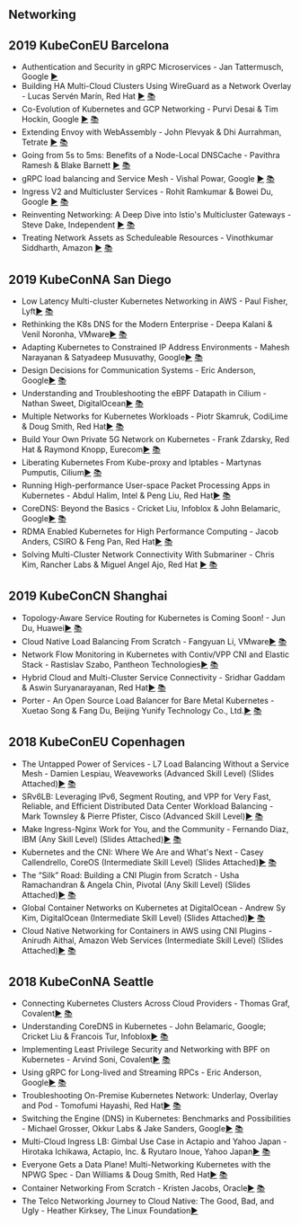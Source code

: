 Networking
---
## 2019 KubeConEU Barcelona

* Authentication and Security in gRPC Microservices - Jan Tattermusch, Google [▶️](https://www.youtube.com/watch?v=_y-lzjdVEf0)  
* Building HA Multi-Cloud Clusters Using WireGuard as a Network Overlay - Lucas Servén Marín, Red Hat [▶️](https://www.youtube.com/watch?v=iPz_DAOOCKA) [ 📚](https://static.sched.com/hosted_files/kccnceu19/b3/KubeCon-Europe-2019.pdf)
* Co-Evolution of Kubernetes and GCP Networking - Purvi Desai &amp; Tim Hockin, Google [▶️](https://www.youtube.com/watch?v=eBKouNho5t4) [ 📚](https://static.sched.com/hosted_files/kccnceu19/94/KubeCon-Europe-2019%20-%20Co-Evolution%20of%20Kubernetes%20and%20GCP%20Networking.pdf)
* Extending Envoy with WebAssembly - John Plevyak &amp; Dhi Aurrahman, Tetrate [▶️](https://www.youtube.com/watch?v=XdWmm_mtVXI) [ 📚](https://static.sched.com/hosted_files/kccnceu19/80/Extending%20Envoy%20with%20WebAssembly.pdf)
* Going from 5s to 5ms: Benefits of a Node-Local DNSCache - Pavithra Ramesh &amp; Blake Barnett [▶️](https://www.youtube.com/watch?v=XbkViBUuScE) [ 📚](https://static.sched.com/hosted_files/kccnceu19/4b/KubeCon-Europe-2019-nodelocaldns.pdf)
* gRPC load balancing and Service Mesh - Vishal Powar, Google [▶️](https://www.youtube.com/watch?v=FuXnfGHUZcU) [ 📚](https://static.sched.com/hosted_files/kccnceu19/de/gRPC%20Load%20balancing%20ServiceMesh%20%28kubecon-19%29.pdf)
* Ingress V2 and Multicluster Services - Rohit Ramkumar &amp; Bowei Du, Google [▶️](https://www.youtube.com/watch?v=Ne9UJL6irXY) [ 📚](https://static.sched.com/hosted_files/kccnceu19/97/%5Bwith%20speaker%20notes%5D%20Kubecon%20EU%202019_%20Ingress%20V2%20%26%20Multi-Cluster%20Services.pdf)
* Reinventing Networking: A Deep Dive into Istio&#39;s Multicluster Gateways - Steve Dake, Independent [▶️](https://www.youtube.com/watch?v=-t2BfT59zJA) [ 📚](https://static.sched.com/hosted_files/kccnceu19/95/Kubecon-Europe-Final.pdf)
* Treating Network Assets as Scheduleable Resources - Vinothkumar Siddharth, Amazon [▶️](https://www.youtube.com/watch?v=8sshP-KA5zc) [ 📚](https://static.sched.com/hosted_files/kccnceu19/99/Kubecon-EU-2019-Template-Deck.pdf)



## 2019 KubeConNA San Diego

* Low Latency Multi-cluster Kubernetes Networking in AWS - Paul Fisher, Lyft[▶️](https://www.youtube.com/watch?v=Mj5zgbC6YDI) [ 📚](https://static.sched.com/hosted_files/kccncna19/e0/Kubecon%20Lyft%20CNI%202019.pdf)
* Rethinking the K8s DNS for the Modern Enterprise - Deepa Kalani & Venil Noronha, VMware[▶️](https://www.youtube.com/watch?v=fLx78pSYFvw) [ 📚](https://static.sched.com/hosted_files/kccncna19/27/Rethinking%20the%20K8s%20DNS%20for%20the%20Modern%20Enterprise.pdf)
* Adapting Kubernetes to Constrained IP Address Environments - Mahesh Narayanan & Satyadeep Musuvathy, Google[▶️](https://www.youtube.com/watch?v=TNLwDEfMfMY) [ 📚](https://static.sched.com/hosted_files/kccncna19/b7/Adapting%20Kubernetes%20to%20Constrained%20IP%20Address%20Environments.pdf)
* Design Decisions for Communication Systems - Eric Anderson, Google[▶️](https://www.youtube.com/watch?v=Sb2K_b0s5W0) [ 📚](https://static.sched.com/hosted_files/kccncna19/ce/CNCon%20NA%202019%20Design%20Decisions%20for%20Communication%20Systems.pdf)
* Understanding and Troubleshooting the eBPF Datapath in Cilium - Nathan Sweet, DigitalOcean[▶️](https://www.youtube.com/watch?v=Kmm8Hl57WDU) [ 📚](https://static.sched.com/hosted_files/kccncna19/20/eBPF%20and%20the%20Cilium%20Datapath.pdf)
* Multiple Networks for Kubernetes Workloads - Piotr Skamruk, CodiLime & Doug Smith, Red Hat[▶️](https://www.youtube.com/watch?v=FwhVJ_e8cW0) [ 📚](https://static.sched.com/hosted_files/kccncna19/e6/Multiple%20Networks%20for%20Kubernetes%20Workloads.pdf)
* Build Your Own Private 5G Network on Kubernetes - Frank Zdarsky, Red Hat & Raymond Knopp, Eurecom[▶️](https://www.youtube.com/watch?v=R_JOhWlwsXo) [ 📚](https://static.sched.com/hosted_files/kccncna19/02/KubeCon%202019%20-%20BYO%205G%20Network.pdf)
* Liberating Kubernetes From Kube-proxy and Iptables - Martynas Pumputis, Cilium[▶️](https://www.youtube.com/watch?v=bIRwSIwNHC0) [ 📚](https://static.sched.com/hosted_files/kccncna19/1a/Liberating%20k8s%20from%20kube-proxy%20and%20iptables.pdf)
* Running High-performance User-space Packet Processing Apps in Kubernetes - Abdul Halim, Intel & Peng Liu, Red Hat[▶️](https://www.youtube.com/watch?v=GnfXMNZ0pRk) [ 📚](https://static.sched.com/hosted_files/kccncna19/b9/Running%20High%20Performance%20User-space%20Packet%20Processing%20Apps%20in%20K8s%20-%20Kubecon%20NA%202019.pdf)
* CoreDNS: Beyond the Basics - Cricket Liu, Infoblox & John Belamaric, Google[▶️](https://www.youtube.com/watch?v=ym1uWYzxpEE) [ 📚](https://static.sched.com/hosted_files/kccncna19/45/CoreDNS%20Beyond%20the%20Basics%20KubeCon%20NA%202019.pdf)
* RDMA Enabled Kubernetes for High Performance Computing - Jacob Anders, CSIRO & Feng Pan, Red Hat[▶️](https://www.youtube.com/watch?v=sPfZGHWnKNM) [ 📚](https://static.sched.com/hosted_files/kccncna19/df/RDMA-HPC-KubeCon-NA-2019-FINAL.pdf)
* Solving Multi-Cluster Network Connectivity With Submariner - Chris Kim, Rancher Labs & Miguel Angel Ajo, Red Hat [▶️](https://www.youtube.com/watch?v=jMvuchSMCKU) [ 📚](https://static.sched.com/hosted_files/kccncna19/7d/Submariner%20Kubecon%20NA%202019%20%281%29.pdf)



## 2019 KubeConCN Shanghai

* Topology-Aware Service Routing for Kubernetes is Coming Soon! - Jun Du, Huawei[▶️](https://youtu.be/rn-nUUeNSfo) [ 📚](https://static.sched.com/hosted_files/kccncosschn19eng/4b/KubeCon_China_2019_kccnc-topology_aware_routing_of_services.pdf)
* Cloud Native Load Balancing From Scratch - Fangyuan Li, VMware[▶️](https://youtu.be/48gg58FyxDg) [ 📚](https://static.sched.com/hosted_files/kccncosschn19eng/c0/Cloud_Native_LB_From_Scratch.pptx)
* Network Flow Monitoring in Kubernetes with Contiv/VPP CNI and Elastic Stack - Rastislav Szabo, Pantheon Technologies[▶️](https://youtu.be/GYee7igCmDs) [ 📚](https://static.sched.com/hosted_files/kccncosschn19eng/db/k8s_network_monitoring.pdf)
* Hybrid Cloud and Multi-Cluster Service Connectivity - Sridhar Gaddam & Aswin Suryanarayanan, Red Hat[▶️](https://youtu.be/uU4PSBLrpi8) [ 📚](https://static.sched.com/hosted_files/kccncosschn19eng/6b/Hybrid%20Cloud%20and%20Multi-Cluster%20Service%20Connectivity.pdf)
* Porter - An Open Source Load Balancer for Bare Metal Kubernetes - Xuetao Song & Fang Du, Beijing Yunify Technology Co., Ltd.[▶️](https://youtu.be/EjU1yAVxXYQ) [ 📚](https://static.sched.com/hosted_files/kccncosschn19eng/ca/kubecon_porter.pdf)

   

## 2018 KubeConEU  Copenhagen

* The Untapped Power of Services - L7 Load Balancing Without a Service Mesh - Damien Lespiau, Weaveworks (Advanced Skill Level) (Slides Attached)[▶️](https://youtu.be/PQnTBUr174M) [ 📚](https://static.sched.com/hosted_files/kccnceu18/b7/L7%20Load%20Balancing%20without%20a%20Service%20Mesh.pdf)
* SRv6LB: Leveraging IPv6, Segment Routing, and VPP for Very Fast, Reliable, and Efficient Distributed Data Center Workload Balancing - Mark Townsley & Pierre Pfister, Cisco (Advanced Skill Level)[▶️](https://youtu.be/RRKUeyFaqEA) [ 📚](https://static.sched.com/hosted_files/kccnceu18/09/SRv6LB-Kubecon-May-2018-townsley-pfister.pdf)
* Make Ingress-Nginx Work for You, and the Community - Fernando Diaz, IBM (Any Skill Level) (Slides Attached)[▶️](https://youtu.be/GDm-7BlmPPg) [ 📚](https://static.sched.com/hosted_files/kccnceu18/97/Make%20Ingress-Nginx%20Work%20for%20you%2C%20and%20the%20Community.pdf)
* Kubernetes and the CNI: Where We Are and What's Next - Casey Callendrello, CoreOS (Intermediate Skill Level) (Slides Attached)[▶️](https://youtu.be/Vn6KYkNevBQ) [ 📚](https://static.sched.com/hosted_files/kccnceu18/64/Kubernetes-and-the-CNI-Kubecon-218.pdf)
* The “Silk” Road: Building a CNI Plugin from Scratch - Usha Ramachandran & Angela Chin, Pivotal (Any Skill Level) (Slides Attached)[▶️](https://youtu.be/RdpDvpA--nw) [ 📚](https://static.sched.com/hosted_files/kccnceu18/c7/Silk%20CNI%20KubeCon.pdf)
* Global Container Networks on Kubernetes at DigitalOcean - Andrew Sy Kim, DigitalOcean (Intermediate Skill Level) (Slides Attached)[▶️](https://youtu.be/tHAkey-sZ9g) [ 📚](https://static.sched.com/hosted_files/kccnceu18/15/Global%20Container%20Networks%20-%20KubeCON%20EU%202018.pdf)
* Cloud Native Networking for Containers in AWS using CNI Plugins - Anirudh Aithal, Amazon Web Services (Intermediate Skill Level) (Slides Attached)[▶️](https://youtu.be/tsc17ZuV5iU) [ 📚](https://static.sched.com/hosted_files/kccnceu18/6f/KC_CNC_EU_2018_CNI_AWS.pdf)

   

## 2018 KubeConNA  Seattle

* Connecting Kubernetes Clusters Across Cloud Providers - Thomas Graf, Covalent[▶️](https://youtu.be/U34lQ8KbQow) [ 📚](https://static.sched.com/hosted_files/kccna18/68/Connecting%20Multiple%20Kubernetes%20Clusters%20Across%20Cloud%20Providers.pdf)
* Understanding CoreDNS in Kubernetes - John Belamaric, Google; Cricket Liu & Francois Tur, Infoblox[▶️](https://youtu.be/qRiLmLACYSY) [ 📚](https://static.sched.com/hosted_files/kccna18/b9/KubeCon-Seattle-2018%20-%20Understanding%20%20CoreDNS%20in%20Kubernetes.pdf)
* Implementing Least Privilege Security and Networking with BPF on Kubernetes - Arvind Soni, Covalent[▶️](https://youtu.be/3F_XNbhjgxY) [ 📚](https://static.sched.com/hosted_files/kccna18/fd/KubeconNA_2018.pdf)
* Using gRPC for Long-lived and Streaming RPCs - Eric Anderson, Google[▶️](https://youtu.be/Naonb2XD_2Q) [ 📚](https://static.sched.com/hosted_files/kccna18/d5/2018%20CloudNativeCon%20GRPC%20Long%20And%20Streaming%20RPCs.pdf)
* Troubleshooting On-Premise Kubernetes Network: Underlay, Overlay and Pod - Tomofumi Hayashi, Red Hat[▶️](https://youtu.be/pCJZ39RqY1s) [ 📚](https://static.sched.com/hosted_files/kccna18/a6/Troubleshooting%20On-Premise%20Kubernetes%20Network_%20Underlay%2C%20Overlay%20and%20Pod%20V4.pdf)
* Switching the Engine (DNS) in Kubernetes: Benchmarks and Possibilities - Michael Grosser, Okkur Labs & Jake Sanders, Google[▶️](https://youtu.be/Il-yzqBrUdo) [ 📚](https://static.sched.com/hosted_files/kccna18/95/Switching%20the%20Engine.pdf)
* Multi-Cloud Ingress LB: Gimbal Use Case in Actapio and Yahoo Japan - Hirotaka Ichikawa, Actapio, Inc. & Ryutaro Inoue, Yahoo Japan[▶️](https://youtu.be/It4RdxpAnEU) [ 📚](https://static.sched.com/hosted_files/kccna18/34/KubeCon2018NA_%20Gimbal%20%282%29.pdf)
* Everyone Gets a Data Plane! Multi-Networking Kubernetes with the NPWG Spec - Dan Williams & Doug Smith, Red Hat[▶️](https://youtu.be/Hh4Sxv_iASQ) [ 📚](https://static.sched.com/hosted_files/kccna18/9b/Kubecon_%20Everyone%20Gets%20a%20Data%20Plane%21%20Multi-Networking%20Kubernetes%20with%20the%20NPWG%20Spec.pdf)
* Container Networking From Scratch - Kristen Jacobs, Oracle[▶️](https://youtu.be/6v_BDHIgOY8) [ 📚](https://static.sched.com/hosted_files/kccna18/c1/slides.pdf)
* The Telco Networking Journey to Cloud Native: The Good, Bad, and Ugly - Heather Kirksey, The Linux Foundation[▶️](https://youtu.be/BkH83WuO2KQ)  